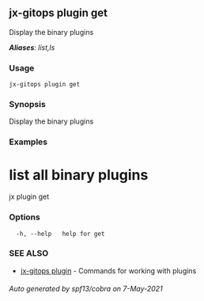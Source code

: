 ## jx-gitops plugin get

Display the binary plugins

***Aliases**: list,ls*

### Usage

```
jx-gitops plugin get
```

### Synopsis

Display the binary plugins

### Examples

  # list all binary plugins
  jx plugin get

### Options

```
  -h, --help   help for get
```

### SEE ALSO

* [jx-gitops plugin](jx-gitops_plugin.md)	 - Commands for working with plugins

###### Auto generated by spf13/cobra on 7-May-2021
